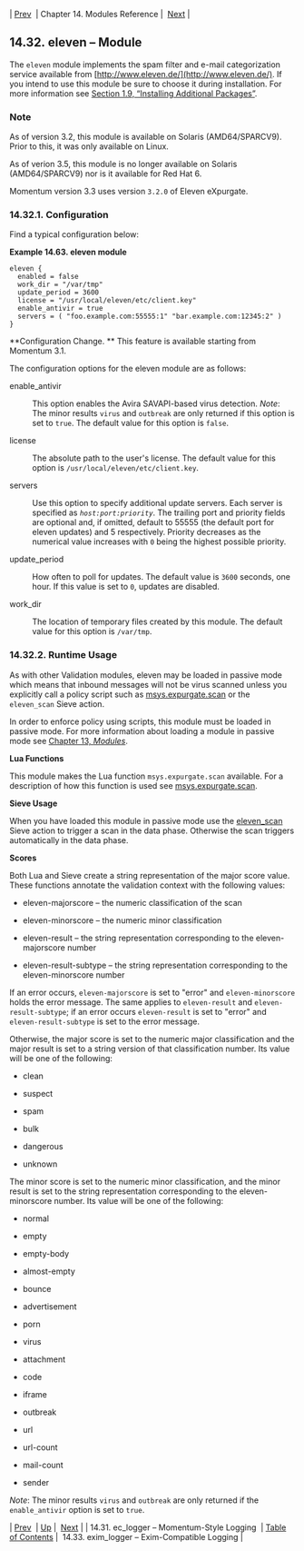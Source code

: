 | [Prev](modules.ec_logger)  | Chapter 14. Modules Reference |  [Next](modules.exim_logger.php) |

## 14.32. eleven – Module

<a class="indexterm" name="idp19869280"></a>

The `eleven` module implements the spam filter and e-mail categorization service available from [http://www.eleven.de/](http://www.eleven.de/). If you intend to use this module be sure to choose it during installation. For more information see [Section 1.9, “Installing Additional Packages”](install.additional.packages "1.9. Installing Additional Packages").

### Note

As of version 3.2, this module is available on Solaris (AMD64/SPARCV9). Prior to this, it was only available on Linux.

As of verion 3.5, this module is no longer available on Solaris (AMD64/SPARCV9) nor is it available for Red Hat 6.

Momentum version 3.3 uses version `3.2.0` of Eleven eXpurgate.

### 14.32.1. Configuration

Find a typical configuration below:

<a name="example.eleven3"></a>

**Example 14.63. eleven module**

```
eleven {
  enabled = false
  work_dir = "/var/tmp"
  update_period = 3600
  license = "/usr/local/eleven/etc/client.key"
  enable_antivir = true
  servers = ( "foo.example.com:55555:1" "bar.example.com:12345:2" )
}
```

**Configuration Change. ** This feature is available starting from Momentum 3.1.

The configuration options for the eleven module are as follows:

<dl className="variablelist">

<dt>enable_antivir</dt>

<dd>

This option enables the Avira SAVAPI-based virus detection. *Note*: The minor results `virus` and `outbreak` are only returned if this option is set to `true`. The default value for this option is `false`.

</dd>

<dt>license</dt>

<dd>

The absolute path to the user's license. The default value for this option is `/usr/local/eleven/etc/client.key`.

</dd>

<dt>servers</dt>

<dd>

Use this option to specify additional update servers. Each server is specified as *`host:port:priority`*. The trailing port and priority fields are optional and, if omitted, default to 55555 (the default port for eleven updates) and 5 respectively. Priority decreases as the numerical value increases with `0` being the highest possible priority.

</dd>

<dt>update_period</dt>

<dd>

How often to poll for updates. The default value is `3600` seconds, one hour. If this value is set to `0`, updates are disabled.

</dd>

<dt>work_dir</dt>

<dd>

The location of temporary files created by this module. The default value for this option is `/var/tmp`.

</dd>

</dl>

### 14.32.2. Runtime Usage

As with other Validation modules, eleven may be loaded in passive mode which means that inbound messages will not be virus scanned unless you explicitly call a policy script such as [msys.expurgate.scan](lua.ref.msys.expurgate.scan "msys.expurgate.scan") or the `eleven_scan` Sieve action.

In order to enforce policy using scripts, this module must be loaded in passive mode. For more information about loading a module in passive mode see [Chapter 13, *Modules*](modules.overview "Chapter 13. Modules").

**Lua Functions**

This module makes the Lua function `msys.expurgate.scan` available. For a description of how this function is used see [msys.expurgate.scan](lua.ref.msys.expurgate.scan "msys.expurgate.scan").

**Sieve Usage**

When you have loaded this module in passive mode use the [eleven_scan](sieve.ref.eleven_scan "eleven_scan") Sieve action to trigger a scan in the data phase. Otherwise the scan triggers automatically in the data phase.

**Scores**

Both Lua and Sieve create a string representation of the major score value. These functions annotate the validation context with the following values:

*   eleven-majorscore – the numeric classification of the scan

*   eleven-minorscore – the numeric minor classification

*   eleven-result – the string representation corresponding to the eleven-majorscore number

*   eleven-result-subtype – the string representation corresponding to the eleven-minorscore number

If an error occurs, `eleven-majorscore` is set to "error" and `eleven-minorscore` holds the error message. The same applies to `eleven-result` and `eleven-result-subtype`; if an error occurs `eleven-result` is set to "error" and `eleven-result-subtype` is set to the error message.

Otherwise, the major score is set to the numeric major classification and the major result is set to a string version of that classification number. Its value will be one of the following:

*   clean

*   suspect

*   spam

*   bulk

*   dangerous

*   unknown

The minor score is set to the numeric minor classification, and the minor result is set to the string representation corresponding to the eleven-minorscore number. Its value will be one of the following:

*   normal

*   empty

*   empty-body

*   almost-empty

*   bounce

*   advertisement

*   porn

*   virus

*   attachment

*   code

*   iframe

*   outbreak

*   url

*   url-count

*   mail-count

*   sender

*Note*: The minor results `virus` and `outbreak` are only returned if the `enable_antivir` option is set to `true`.

| [Prev](modules.ec_logger)  | [Up](modules.php) |  [Next](modules.exim_logger.php) |
| 14.31. ec_logger – Momentum-Style Logging  | [Table of Contents](index) |  14.33. exim_logger – Exim-Compatible Logging |
